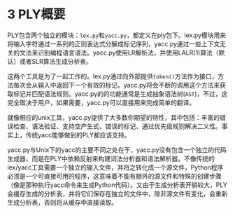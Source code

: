 # 3 PLY概要

PLY包含两个独立的模块：`lex.py`和`yacc.py`，都定义在ply包下。lex.py模块用来将输入字符通过一系列的正则表达式分解成标记序列，yacc.py通过一些上下文无关的文法来识别编程语言语法。yacc.py使用LR解析法，并使用LALR(1)算法（默认）或者SLR算法生成分析表。

这两个工具是为了一起工作的。lex.py通过向外部提供`token()`方法作为接口，方法每次会从输入中返回下一个有效的标记。yacc.py将会不断的调用这个方法来获取标记并匹配语法规则。yacc.py的的功能通常是生成抽象语法树(`AST`)，不过，这完全取决于用户，如果需要，yacc.py可以直接用来完成简单的翻译。

就像相应的unix工具，yacc.py提供了大多数你期望的特性，其中包括：丰富的错误检查、语法验证、支持空产生式、错误的标记、通过优先级规则解决二义性。事实上，传统yacc能够做到的PLY都应该支持。

yacc.py与Unix下的yacc的主要不同之处在于，yacc.py没有包含一个独立的代码生成器，而是在PLY中依赖反射来构建词法分析器和语法解析器。不像传统的lex/yacc工具需要一个独立的输入文件，并将之转化成一个源文件，Python程序必须是一个可直接可用的程序，这意味着不能有额外的源文件和特殊的创建步骤（像是那种执行yacc命令来生成Python代码）。又由于生成分析表开销较大，PLY会缓存生成的分析表，并将它们保存在独立的文件中，除非源文件有变化，会重新生成分析表，否则将从缓存中直接读取。